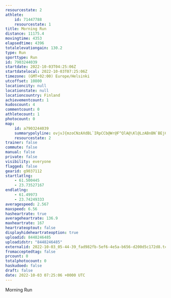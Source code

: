 ```yaml
---
resourcestate: 2
athlete:
    id: 71447788
    resourcestate: 1
title: Morning Run
distance: 11175.4
movingtime: 4353
elapsedtime: 4396
totalelevationgain: 130.2
type: Run
sporttype: Run
id: 7903244039
startdate: 2022-10-03T04:25:06Z
startdatelocal: 2022-10-03T07:25:06Z
timezone: (GMT+02:00) Europe/Helsinki
utcoffset: 10800
locationcity: null
locationstate: null
locationcountry: Finland
achievementcount: 1
kudoscount: 4
commentcount: 0
athletecount: 1
photocount: 0
map:
    id: a7903244039
    summarypolyline: ovjvJ{mzoCNzAXdBL`IRpCCb@Wr@F^QlA@\Kl@LzABnBN`BEjCWdCHZ?T]r@a@]I@g@dAUNOGKQkApDi@nAw@vAwA`Fe@`AGr@u@fCuB`JuCfIsAlEeAlEwBhMkA|JqAdIOlAQpBmAdHIjB]jC[fEu@fHUtHa@pAa@p@KbE{@`FCx@VvB@bAWpBCfAQ`Cg@`EIhCKb@G`Ae@lEg@hDSbCCv@IVKJGXNIHUv@{@RHd@M`@h@tAt@TCd@XPb@Ax@L`@Cf@@T^z@hAtAJt@TBPPVb@DP`BpBzC~DhAnBn@j@v@pAp@\p@?Jh@ThD?nAM`Ay@fBUtAONc@~@i@n@oA\}@xAW~@Eb@EpBHtABzAMxA?r@LdAA~@J|@DfA?lBQpBL~BFdDU`C?dCMnBg@zBItAKhD@vFo@bK@x@XjCTlBTr@Fh@|@~BVd@Xz@R~@h@pA`@fB\j@Nv@Tb@TEX_@BMjA}Bb@s@|Bi@d@B`@b@\K_@gFu@qDImBGYEqBAiBFcGQwBA_BSgDUgAUi@SgAIeASm@aC]i@}@q@oBcA{BiA}@M?IRM`A@RGf@IlDy@pEUvH?tAKjESxBElAApALpCXbCH\K`@UDKc@Ku@E{BFuAMwBRiDTyADcBKmEBmA^aEXoADg@LmB?yCNsBK{DO{BNkCScIBo@L_AE}AFcAImAGsCL]jAgARa@^a@h@W|AwAR[Du@Jq@l@sAFaABeCOqCCsA@sCLqAT}@Ds@vAsAp@{@LWB[OkA{@cEg@_B_@u@[_@A{@NkAJaBTmADiA_@aC}@mCY{EOkABuCh@_BV}DNaAFsCEyA]a@Ka@RyC?y@`@}@l@}Cv@yBr@oAd@mDXsAh@mATU\w@dAuAd@qApBeEt@uCNYD]t@U\g@Nm@?]UmA_@iAQ}A_@qAG_ArAuFXa@jAiCfAuCD_@VKXe@DYhAyBl@kBl@kAR}@f@kAH{BI}@@_@VmB\}AXkCP}@`@yDAqBK}@Dw@BuDO{BFgABiCM{DI_AYeB]m@GYPqC@}AF_A@s@Ge@GwAWuBCo@D{BC_BDcAL{@]{AIiA_A{DMgAUq@SEEO@oBG{@PiC@gCEkB?oFCICB]d@GVIFSYQk@e@cEg@qBQoBEQOCOeCFqA
    resourcestate: 2
trainer: false
commute: false
manual: false
private: false
visibility: everyone
flagged: false
gearid: g9037112
startlatlng:
    - 61.500445
    - 23.73527167
endlatlng:
    - 61.49973
    - 23.74249333
averagespeed: 2.567
maxspeed: 6.56
hasheartrate: true
averageheartrate: 136.9
maxheartrate: 167
heartrateoptout: false
displayhideheartrateoption: true
uploadid: 8448246485
uploadidstr: "8448246485"
externalid: 2022-10-03_05-44-39_fad982fb-5ef6-4e5a-b656-d200d5c172d8.tcx
fromacceptedtag: false
prcount: 0
totalphotocount: 0
haskudoed: false
draft: false
date: 2022-10-03 07:25:06 +0000 UTC
---
```

Morning Run